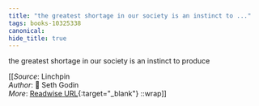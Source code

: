 ```yaml
---
title: "the greatest shortage in our society is an instinct to ..."
tags: books-10325338
canonical: 
hide_title: true
---
```


the greatest shortage in our society is an instinct to produce


[[_Source_: Linchpin<br>
_Author_: 📕 Seth Godin<br>
_More_: [Readwise URL](https://readwise.io/open/210672364){:target="_blank"}
::wrap]]